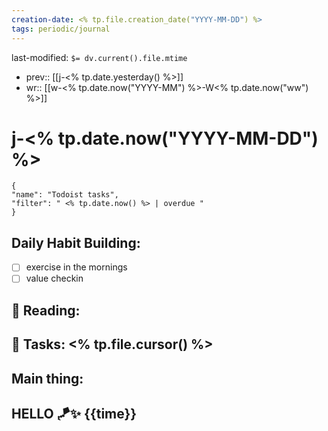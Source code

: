 ```yaml
---
creation-date: <% tp.file.creation_date("YYYY-MM-DD") %>
tags: periodic/journal
---
```

last-modified: `$= dv.current().file.mtime`
- prev:: [[j-<% tp.date.yesterday() %>]]
- wr:: [[w-<% tp.date.now("YYYY-MM") %>-W<% tp.date.now("ww") %>]]
# j-<% tp.date.now("YYYY-MM-DD") %>
```todoist
{
"name": "Todoist tasks",
"filter": " <% tp.date.now() %> | overdue "
}
```
## Daily Habit Building:
- [ ] exercise in the mornings
- [ ] value checkin
## 📖 Reading:
## 📜 Tasks: <% tp.file.cursor() %>
## Main thing: 
## HELLO 🪁✨ {{time}}
